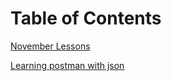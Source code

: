 # Table of Contents

[November Lessons](./this-project.md)

[Learning postman with json](./learning-postman.md)
